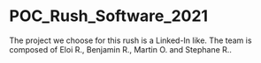 # POC_Rush_Software_2021
The project we choose for this rush is a Linked-In like.
The team is composed of Eloi R., Benjamin R., Martin O. and Stephane R..
